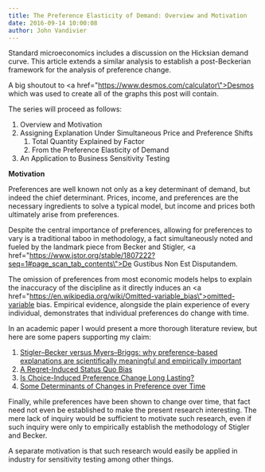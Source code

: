 ```yaml
---
title: The Preference Elasticity of Demand: Overview and Motivation
date: 2016-09-14 10:00:08
author: John Vandivier
---
```




Standard microeconomics includes a discussion on the Hicksian demand curve. This article extends a similar analysis to establish a post-Beckerian framework for the analysis of preference change.

A big shoutout to <a href=\"https://www.desmos.com/calculator\">Desmos</a> which was used to create all of the graphs this post will contain.

The series will proceed as follows:
<ol>
 	<li>Overview and Motivation</li>
 	<li>Assigning Explanation Under Simultaneous Price and Preference Shifts
<ol>
 	<li>Total Quantity Explained by Factor</li>
 	<li>From the Preference Elasticity of Demand</li>
</ol>
</li>
 	<li>An Application to Business Sensitivity Testing</li>
</ol>
<p style=\"text-align: center;\"><strong>Motivation</strong></p>
Preferences are well known not only as a key determinant of demand, but indeed the chief determinant. Prices, income, and preferences are the necessary ingredients to solve a typical model, but income and prices both ultimately arise from preferences.

Despite the central importance of preferences, allowing for preferences to vary is a traditional taboo in methodology, a fact simultaneously noted and fueled by the landmark piece from Becker and Stigler, <a href=\"https://www.jstor.org/stable/1807222?seq=1#page_scan_tab_contents\">De Gustibus Non Est Disputandem</a>.

The omission of preferences from most economic models helps to explain the inaccuracy of the discipline as it directly induces an <a href=\"https://en.wikipedia.org/wiki/Omitted-variable_bias\">omitted-variable bias</a>. Empirical evidence, alongside the plain experience of every individual, demonstrates that individual preferences do change with time.

In an academic paper I would present a more thorough literature review, but here are some papers supporting my claim:
<ol>
 	<li><a href=\"http://www.sciencedirect.com/science/article/pii/S0167268102000318\">Stigler–Becker versus Myers–Briggs: why preference-based explanations are scientifically meaningful and empirically important</a></li>
 	<li><a href=\"http://www.jneurosci.org/content/31/9/3320.short\">A Regret-Induced Status Quo Bias</a></li>
 	<li><a href=\"http://pss.sagepub.com/content/23/10/1123.short\">Is Choice-Induced Preference Change Long Lasting?</a></li>
 	<li><a href=\"http://www.ncbi.nlm.nih.gov/pmc/articles/PMC1479785/\">Some Determinants of Changes in Preference over Time</a></li>
</ol>
Finally, while preferences have been shown to change over time, that fact need not even be established to make the present research interesting. The mere lack of inquiry would be sufficient to motivate such research, even if such inquiry were only to empirically establish the methodology of Stigler and Becker.

A separate motivation is that such research would easily be applied in industry for sensitivity testing among other things.
